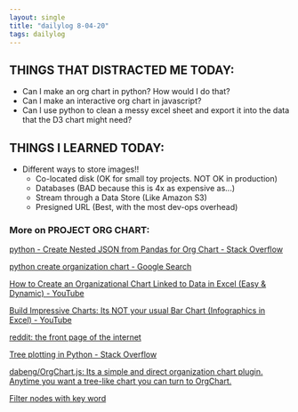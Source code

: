 ```yaml
---
layout: single
title: "dailylog 8-04-20"
tags: dailylog
---
```


## THINGS THAT DISTRACTED ME TODAY:

- Can I make an org chart in python? How would I do that?
- Can I make an interactive org chart in javascript?
- Can I use python to clean a messy excel sheet and export it into the data that the D3 chart might need?

## THINGS I LEARNED TODAY:

- Different ways to store images!!
  - Co-located disk (OK for small toy projects. NOT OK in production)
  - Databases (BAD because this is 4x as expensive as...)
  - Stream through a Data Store (Like Amazon S3)
  - Presigned URL (Best, with the most dev-ops overhead)

### More on PROJECT ORG CHART:

[python - Create Nested JSON from Pandas for Org Chart - Stack Overflow](https://stackoverflow.com/questions/39008860/create-nested-json-from-pandas-for-org-chart)

[python create organization chart - Google Search](https://www.google.com/search?rlz=1C5CHFA_enUS905US905&sxsrf=ALeKk02tFFSKXLKduCYhw9msyTv08X2G2w:1596564454983&ei=5qMpX_vJO5Tg9AOk3qW4CQ&q=python+create+organization+chart&oq=python+org+chart&gs_lcp=CgZwc3ktYWIQARgAMgcIABBHELADMgcIABBHELADMgcIABBHELADMgcIABBHELADMgcIABBHELADMgcIABBHELADMgcIABBHELADMgcIABBHELADUABYAGCLEGgDcAB4AIABAIgBAJIBAJgBAKoBB2d3cy13aXrAAQE&sclient=psy-ab#kpvalbx=_CqQpX56sM_6v0PEPqPOS4A026)

[How to Create an Organizational Chart Linked to Data in Excel (Easy & Dynamic) - YouTube](https://www.youtube.com/watch?time_continue=109&v=adoGOvKTzmM&feature=emb_logo)

[Build Impressive Charts: Its NOT your usual Bar Chart (Infographics in Excel) - YouTube](https://www.youtube.com/watch?v=8g9DK5noi1s&feature=emb_rel_pause)

[reddit: the front page of the internet](https://www.reddit.com/message/unread)

[Tree plotting in Python - Stack Overflow](https://stackoverflow.com/questions/7670280/tree-plotting-in-python)

[dabeng/OrgChart.js: Its a simple and direct organization chart plugin. Anytime you want a tree-like chart
you can turn to OrgChart.](https://github.com/dabeng/OrgChart.js)

[Filter nodes with key word](https://codepen.io/dabeng/pen/xyMGrR)
